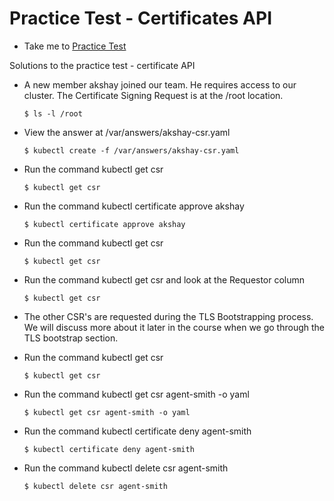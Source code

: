 # Practice Test - Certificates API
  - Take me to [Practice Test](https://kodekloud.com/courses/539883/lectures/9816667)

Solutions to the practice test - certificate API
- A new member akshay joined our team. He requires access to our cluster. The Certificate Signing Request is at the /root location.
  ```
  $ ls -l /root
  ```
- View the answer at /var/answers/akshay-csr.yaml
  ```
  $ kubectl create -f /var/answers/akshay-csr.yaml
  ```
- Run the command kubectl get csr
  ```
  $ kubectl get csr
  ```
- Run the command kubectl certificate approve akshay
  ```
  $ kubectl certificate approve akshay
  ```
- Run the command kubectl get csr
  ```
  $ kubectl get csr
  ```
- Run the command kubectl get csr and look at the Requestor column
  ```
  $ kubectl get csr
  ```
- The other CSR's are requested during the TLS Bootstrapping process. We will discuss more about it later in the course when we go through the TLS bootstrap section.

- Run the command kubectl get csr
  ```
  $ kubectl get csr
  ```
- Run the command kubectl get csr agent-smith -o yaml
  ```
  $ kubectl get csr agent-smith -o yaml
  ```
- Run the command kubectl certificate deny agent-smith
  ```
  $ kubectl certificate deny agent-smith
  ```
- Run the command kubectl delete csr agent-smith
  ```
  $ kubectl delete csr agent-smith
  ```
  
